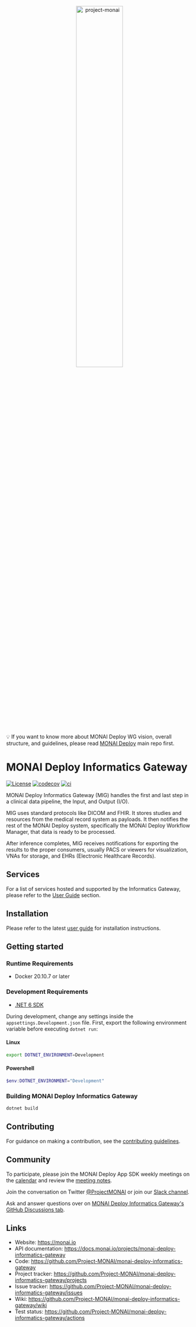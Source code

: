 <p align="center">
  <img src="https://raw.githubusercontent.com/Project-MONAI/MONAI/dev/docs/images/MONAI-logo-color.png" width="50%" alt='project-monai'>
</p>

💡 If you want to know more about MONAI Deploy WG vision, overall structure, and guidelines, please read [MONAI Deploy](https://github.com/Project-MONAI/monai-deploy) main repo first.


# MONAI Deploy Informatics Gateway

[![License](https://img.shields.io/badge/license-Apache%202.0-green.svg)](LICENSE)
[![codecov](https://codecov.io/gh/Project-MONAI/monai-deploy-informatics-gateway/branch/main/graph/badge.svg?token=34S8VI0XGD)](https://codecov.io/gh/Project-MONAI/monai-deploy-informatics-gateway)
[![ci](https://github.com/Project-MONAI/monai-deploy-informatics-gateway/actions/workflows/ci.yml/badge.svg)](https://github.com/Project-MONAI/monai-deploy-informatics-gateway/actions/workflows/ci.yml)

MONAI Deploy Informatics Gateway (MIG) handles the first and last step in a clinical data pipeline, the Input, and Output (I/O).

MIG uses standard protocols like DICOM and FHIR. It stores studies and resources from the medical record system as payloads. It then notifies the rest of the MONAI Deploy system, specifically the MONAI Deploy Workflow Manager, that data is ready to be processed.

After inference completes, MIG receives notifications for exporting the results to the proper consumers, usually PACS or viewers for visualization, VNAs for storage, and EHRs (Electronic Healthcare Records).

## Services

For a list of services hosted and supported by the Informatics Gateway, please refer to the [User Guide](./docs/index.md) section.

## Installation

Please refer to the latest [user guide](./docs/setup/setup.md) for installation instructions.

## Getting started

### Runtime Requirements

* Docker 20.10.7 or later

### Development Requirements

* [.NET 6 SDK](https://dotnet.microsoft.com/en-us/download/dotnet/6.0)

During development, change any settings inside the `appsettings.Development.json` file.
First, export the following environment variable before executing `dotnet run`:

#### Linux 

```bash
export DOTNET_ENVIRONMENT=Development
```
#### Powershell

```powershell
$env:DOTNET_ENVIRONMENT="Development"
```

### Building MONAI Deploy Informatics Gateway

```bash
dotnet build
```

## Contributing
For guidance on making a contribution, see the [contributing guidelines](https://github.com/Project-MONAI/monai-deploy/blob/main/CONTRIBUTING.md).

## Community
To participate, please join the MONAI Deploy App SDK weekly meetings on the [calendar](https://calendar.google.com/calendar/u/0/embed?src=c_954820qfk2pdbge9ofnj5pnt0g@group.calendar.google.com&ctz=America/New_York) and review the [meeting notes](https://docs.google.com/document/d/1nw7JX-1kVaHiK8wBteM96xAWE3dh5wRUeC691bGuFjk/edit?usp=sharing).

Join the conversation on Twitter [@ProjectMONAI](https://twitter.com/ProjectMONAI) or join our [Slack channel](https://forms.gle/QTxJq3hFictp31UM9).

Ask and answer questions over on [MONAI Deploy Informatics Gateway's GitHub Discussions tab](https://github.com/Project-MONAI/monai-deploy-informatics-gateway/discussions).

## Links

- Website: <https://monai.io>
- API documentation: <https://docs.monai.io/projects/monai-deploy-informatics-gateway>
- Code: <https://github.com/Project-MONAI/monai-deploy-informatics-gateway>
- Project tracker: <https://github.com/Project-MONAI/monai-deploy-informatics-gateway/projects>
- Issue tracker: <https://github.com/Project-MONAI/monai-deploy-informatics-gateway/issues>
- Wiki: <https://github.com/Project-MONAI/monai-deploy-informatics-gateway/wiki>
- Test status: <https://github.com/Project-MONAI/monai-deploy-informatics-gateway/actions>

